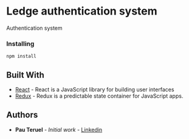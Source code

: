 # Ledge authentication system
Authentication system

### Installing
```
npm install
```
## Built With

* [React](https://github.com/facebook/react) - React is a JavaScript library for building user interfaces
* [Redux](https://github.com/reactjs/redux) - Redux is a predictable state container for JavaScript apps.

## Authors
* **Pau Teruel** - *Initial work* - [Linkedin](https://www.linkedin.com/in/pau-teruel-soldevila-9981348b/)
